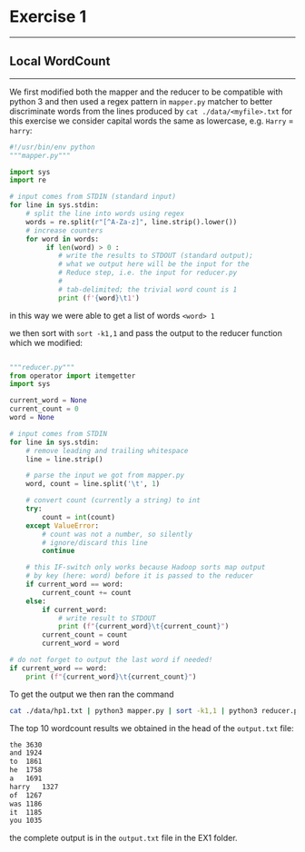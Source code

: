 # Exercise 1

---

## Local WordCount

---

We first modified both the mapper and the reducer to be compatible with python 3 
and then used a regex pattern in `mapper.py`  matcher to better discriminate words from the lines produced by `cat ./data/<myfile>.txt`
for this exercise we consider capital words the same as lowercase, e.g. `Harry` = `harry`:

```python
#!/usr/bin/env python
"""mapper.py"""

import sys
import re

# input comes from STDIN (standard input)
for line in sys.stdin:
    # split the line into words using regex
    words = re.split(r"[^A-Za-z]", line.strip().lower())
    # increase counters
    for word in words:
         if len(word) > 0 :
            # write the results to STDOUT (standard output);
            # what we output here will be the input for the
            # Reduce step, i.e. the input for reducer.py
            #
            # tab-delimited; the trivial word count is 1
            print (f'{word}\t1') 
```

in this way we were able to get a list of words `<word> 1`

we then sort with `sort -k1,1` and pass the output to the reducer function
which we modified:

```python

"""reducer.py"""
from operator import itemgetter
import sys

current_word = None
current_count = 0
word = None

# input comes from STDIN
for line in sys.stdin:
    # remove leading and trailing whitespace
    line = line.strip()

    # parse the input we got from mapper.py
    word, count = line.split('\t', 1)

    # convert count (currently a string) to int
    try:
        count = int(count)
    except ValueError:
        # count was not a number, so silently
        # ignore/discard this line
        continue

    # this IF-switch only works because Hadoop sorts map output
    # by key (here: word) before it is passed to the reducer
    if current_word == word:
        current_count += count
    else:
        if current_word:
            # write result to STDOUT
            print (f"{current_word}\t{current_count}")
        current_count = count
        current_word = word

# do not forget to output the last word if needed!
if current_word == word:
    print (f"{current_word}\t{current_count}")

```

To get the output we then ran the command

```bash
cat ./data/hp1.txt | python3 mapper.py | sort -k1,1 | python3 reducer.py | sort -k2,2 -nr >> output.txt
```

The top 10 wordcount results we obtained in the head of the `output.txt` file:

```txt
the	3630
and	1924
to	1861
he	1758
a	1691
harry	1327
of	1267
was	1186
it	1185
you	1035
```

the complete output is in the `output.txt` file in the EX1 folder.